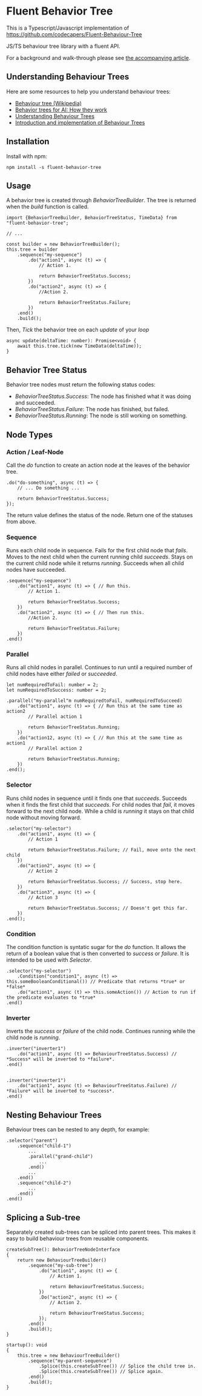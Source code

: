 # Fluent Behavior Tree

This is a Typescript/Javascript implementation of https://github.com/codecapers/Fluent-Behaviour-Tree

JS/TS behaviour tree library with a fluent API.

For a background and walk-through please see [the accompanying article](http://www.what-could-possibly-go-wrong.com/fluent-behavior-trees-for-ai-and-game-logic/).

## Understanding Behaviour Trees

Here are some resources to help you understand behaviour trees:

- [Behaviour tree (Wikipedia)](https://en.wikipedia.org/wiki/Behavior_tree_(artificial_intelligence,_robotics_and_control))
- [Behavior trees for AI: How they work](http://www.gamasutra.com/blogs/ChrisSimpson/20140717/221339/Behavior_trees_for_AI_How_they_work.php)
- [Understanding Behaviour Trees](http://aigamedev.com/open/article/bt-overview/)
- [Introduction and implementation of Behaviour Trees](http://guineashots.com/2014/07/25/an-introduction-to-behavior-trees-part-1/)

## Installation

Install with npm:

```shell
npm install -s fluent-behavior-tree
```

## Usage

A behavior tree is created through *BehaviorTreeBuilder*. The tree is returned when the *build* function is called.

```
import {BehaviorTreeBuilder, BehaviorTreeStatus, TimeData} from "fluent-behavior-tree";

// ...

const builder = new BehaviorTreeBuilder();
this.tree = builder
    .sequence("my-sequence")
        .do("action1", async (t) => {
            // Action 1.

            return BehaviorTreeStatus.Success;
        })
        .do("action2", async (t) => {
            //Action 2.

            return BehaviorTreeStatus.Failure;
        })
    .end()
    .build();
```

Then, *Tick* the behavior tree on each *update* of your *loop*

```
async update(deltaTime: number): Promise<void> {
    await this.tree.tick(new TimeData(deltaTime));
}
```

## Behavior Tree Status

Behavior tree nodes must return the following status codes:

* *BehaviorTreeStatus.Success*: The node has finished what it was doing and succeeded.
* *BehaviorTreeStatus.Failure*: The node has finished, but failed.
* *BehaviorTreeStatus.Running*: The node is still working on something.

## Node Types

### Action / Leaf-Node

Call the *do* function to create an action node at the leaves of the behavior tree.

```
.do("do-something", async (t) => {
    // ... Do something ...

    return BehaviorTreeStatus.Success;
});
```

The return value defines the status of the node. Return one of the statuses from above.

### Sequence

Runs each child node in sequence. Fails for the first child node that *fails*. Moves to the next child when the current running child *succeeds*. Stays on the current child node while it returns *running*. Succeeds when all child nodes have succeeded.

```
.sequence("my-sequence")
    .do("action1", async (t) => { // Run this.
        // Action 1.

        return BehaviorTreeStatus.Success;
    })
    .do("action2", async (t) => { // Then run this.
        //Action 2.

        return BehaviorTreeStatus.Failure;
    })
.end()
```

### Parallel

Runs all child nodes in parallel. Continues to run until a required number of child nodes have either *failed* or *succeeded*.

```
let numRequiredToFail: number = 2;
let numRequiredToSuccess: number = 2;

.parallel("my-parallel"m numRequiredtoFail, numRequiredToSucceed)
    .do("action1", async (t) => { // Run this at the same time as action2
        // Parallel action 1

        return BehaviorTreeStatus.Running;
    })
    .do("action12, async (t) => { // Run this at the same time as action1
        // Parallel action 2

        return BehaviorTreeStatus.Running;
    })
.end();
```

### Selector

Runs child nodes in sequence until it finds one that *succeeds*. Succeeds when it finds the first child that *succeeds*. For child nodes that *fail*, it moves forward to the next child node. While a child is *running* it stays on that child node without moving forward.

```
.selector("my-selector")
    .do("action1", async (t) => {
        // Action 1

        return BehaviorTreeStatus.Failure; // Fail, move onto the next child
    })
    .do("action2", async (t) => {
        // Action 2

        return BehaviorTreeStatus.Success; // Success, stop here.
    })
    .do("action3", async (t) => {
        // Action 3

        return BehaviorTreeStatus.Success; // Doesn't get this far.
    })
.end();
```

### Condition

The condition function is syntatic sugar for the *do* function. It allows the return of a boolean value that is then converted to *success* or *failure*. It is intended to be used with *Selector*.

```
.selector("my-selector")
    .Condition("condition1", async (t) => this.someBooleanConditional()) // Predicate that returns *true* or *false*
    .do("action1", async (t) => this.someAction()) // Action to run if the predicate evaluates to *true*
.end()
```

### Inverter

Inverts the *success* or *failure* of the child node. Continues running while the child node is *running*.

```
.inverter("inverter1")
    .do("action1", async (t) => BehaviourTreeStatus.Success) // *Success* will be inverted to *failure*.
.end()


.inverter("inverter1")
    .do("action1", async (t) => BehaviourTreeStatus.Failure) // *Failure* will be inverted to *success*.
.end()
```

## Nesting Behaviour Trees

Behaviour trees can be nested to any depth, for example:

```
.selector("parent")
    .sequence("child-1")
        ...
        .parallel("grand-child")
            ...
        .end()
        ...
    .end()
    .sequence("child-2")
        ...
    .end()
.end()
```

## Splicing a Sub-tree

Separately created sub-trees can be spliced into parent trees. This makes it easy to build behaviour trees from reusable components.

```
createSubTree(): BehaviorTreeNodeInterface
{
    return new BehaviourTreeBuilder()
        .sequence("my-sub-tree")
            .do("action1", async (t) => {
                // Action 1.

                return BehaviourTreeStatus.Success;
            })
            .Do("action2", async (t) => {
                // Action 2.

                return BehaviourTreeStatus.Success;
            });
        .end()
        .build();
}

startup(): void
{
    this.tree = new BehaviourTreeBuilder()
        .sequence("my-parent-sequence")
            .Splice(this.createSubTree()) // Splice the child tree in.
            .Splice(this.createSubTree()) // Splice again.
        .end()
        .build();
}
```
